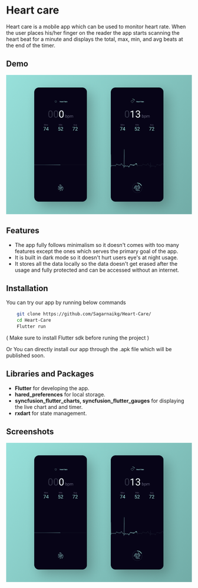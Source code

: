
# Heart care

Heart care is a mobile app which can be used to monitor heart rate. When the user places his/her finger on the reader the app starts scanning the heart beat for a minute and displays the total, max, min, and avg beats at the end of the timer.



## Demo

![App Screenshot](https://github.com/Sagarnaikg/Heart-Care/blob/master/Dribbble%20shot%20HD%20-%202.png)

  
## Features

- The app fully follows minimalism so it doesn't comes with too many features except the ones which serves the primary goal of the app.
- It is built in dark mode so it doesn't hurt users eye's at night usage.
- It stores all the data locally so the data doesn't get erased after the usage and fully protected and can be accessed without an internet.

  
## Installation 

You can try our app by running below commands

```bash 
    git clone https://github.com/Sagarnaikg/Heart-Care/
    cd Heart-Care
    Flutter run
```
( Make sure to install Flutter sdk before runing the project )

Or You can directly install our app through the .apk file which will be published soon.
    
## Libraries and Packages

- **Flutter** for developing the app.
- **hared_preferences** for local storage.
- **syncfusion_flutter_charts, syncfusion_flutter_gauges** for displaying the live chart and and timer.
- **rxdart** for state management.
  
## Screenshots

![App Screenshot](https://github.com/Sagarnaikg/Heart-Care/blob/master/Dribbble%20shot%20HD%20-%202.png)

  
